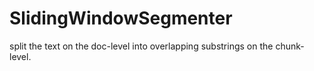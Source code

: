 # SlidingWindowSegmenter

split the text on the doc-level into overlapping substrings on the chunk-level. 